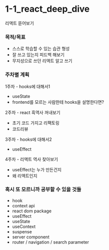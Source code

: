 # 1-1_react_deep_dive
리액트 뜯어보기


### 목적/목표
- 스스로 학습할 수 있는 습관 형성
- 잘 쓰고 있는지 피드백 해보기
- 무지성으로 쓰던 리액트 알고 쓰기


### 주차별 계획
1주차 - hooks에 대해서1
  - useState
  - frontend를 모르는 사람한테 hooks을 설명한다면?
    
2주차 - react 흑역사 꺼내보기
  - 초기 코드 가지고 리팩토링
  - 코드리뷰

3주차 - hooks에 대해서2
  - useEffect

4주차 - 리액트 역사 찾아보기 
  - useEffect는 누가 만든건지
  - 왜 리액트인지



### 혹시 또 모르니까 공부할 수 있을 것들
- hook
- context api
- react dom package
- useEffect
- useState
- useContext
- suspense
- server component
- router / navigation / search parameter



